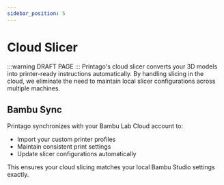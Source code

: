 ```yaml
---
sidebar_position: 5
---
```


# Cloud Slicer
:::warning DRAFT PAGE
:::
Printago's cloud slicer converts your 3D models into printer-ready instructions automatically. By handling slicing in the cloud, we eliminate the need to maintain local slicer configurations across multiple machines.

## Bambu Sync

Printago synchronizes with your Bambu Lab Cloud account to:

- Import your custom printer profiles
- Maintain consistent print settings 
- Update slicer configurations automatically

This ensures your cloud slicing matches your local Bambu Studio settings exactly.

<!-- ## Printer and Part Configuration 

### Printer Settings

- Default print quality profiles
- Material-specific configurations 
- Machine-specific adjustments
- Custom start/end G-code

### Part Overrides

- Quality presets per model
- Support preferences
- Build plate adhesion
- Material requirements
 -->

